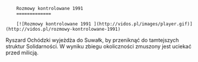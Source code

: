 
        Rozmowy kontrolowane 1991 
        =============
        
        [![Rozmowy kontrolowane 1991 ](http://vidos.pl/images/player.gif)](http://vidos.pl/rozmowy-kontrolowane-1991)
        
        
 Ryszard Ochódzki wyjeżdża do Suwałk, by przeniknąć do tamtejszych struktur Solidarności. W wyniku zbiegu okoliczności zmuszony jest uciekać przed milicją. 
    